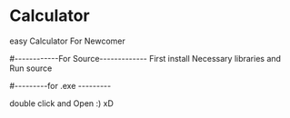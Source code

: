 # Calculator
easy Calculator For Newcomer

#------------For Source-------------
First install Necessary libraries
and Run source

#---------for .exe ---------

double click and Open :) xD
